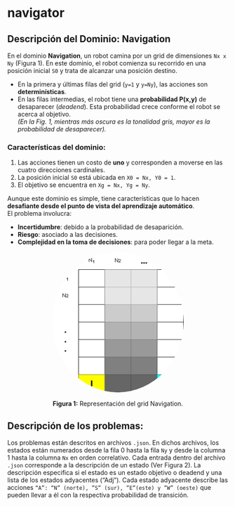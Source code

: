 # navigator
 
## Descripción del Dominio: Navigation

En el dominio **Navigation**, un robot camina por un grid de dimensiones `Nx x Ny` (Figura 1). En este dominio, el robot comienza su recorrido en una posición inicial `S0` y trata de alcanzar una posición destino.

- En la primera y últimas filas del grid (`y=1` y `y=Ny`), las acciones son **determinísticas**.
- En las filas intermedias, el robot tiene una **probabilidad P(x,y)** de desaparecer (*deadend*). Esta probabilidad crece conforme el robot se acerca al objetivo.  
  _(En la Fig. 1, mientras más oscura es la tonalidad gris, mayor es la probabilidad de desaparecer)._  

### Características del dominio:

1. Las acciones tienen un costo de **uno** y corresponden a moverse en las cuatro direcciones cardinales.
2. La posición inicial `S0` está ubicada en `X0 = Nx, Y0 = 1`.
3. El objetivo se encuentra en `Xg = Nx, Yg = Ny`.

Aunque este dominio es simple, tiene características que lo hacen **desafiante desde el punto de vista del aprendizaje automático**.  
El problema involucra:
- **Incertidumbre**: debido a la probabilidad de desaparición.
- **Riesgo**: asociado a las decisiones.
- **Complejidad en la toma de decisiones**: para poder llegar a la meta.

<div align="center">
    <img src="images/navigation.png" alt="navigation" style="width: 300px; border-radius: 50%;">
    <p> </p>
    <figcaption><b>Figura 1:</b> Representación del grid Navigation.</figcaption>
</div>

## Descripción de los problemas:

Los problemas están descritos en archivos `.json`. En dichos archivos, los estados están numerados desde la fila 0 hasta la fila `Ny` y desde la columna 1 hasta la columna `Nx` en orden correlativo. Cada entrada dentro del  archivo `.json` corresponde a la descripción de un estado (Ver Figura 2). La descripción especifica si el estado es un estado objetivo o deadend y una lista de los estados adyacentes (“Adj”). Cada estado adyacente describe las acciones `“A”: “N” (norte), ”S” (sur), ”E”(este) y ”W” (oeste)` que pueden llevar a él con la respectiva probabilidad de transición.


